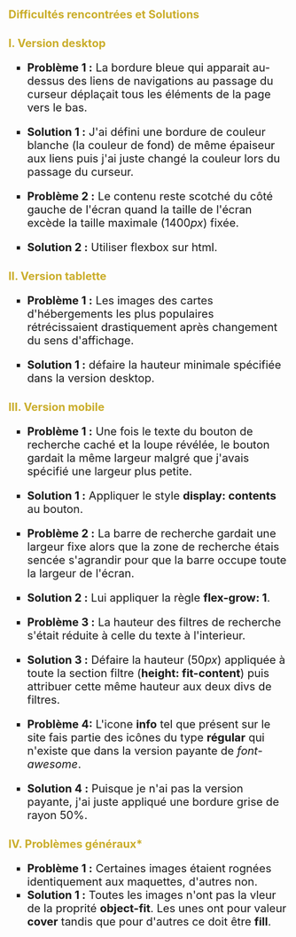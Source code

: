 <style>
  * {
    font-size: 20px;  
  }
  h1, h2 {
    color: #caad2a;
  }
  ul {
    list-style-type: square;
  }
</style>

# **Difficultés rencontrées et Solutions**
## **I. Version desktop**
- **Problème 1 :** La bordure bleue qui apparait au-dessus des liens de navigations au passage du curseur déplaçait tous les éléments de la page vers le bas. 

- **Solution 1 :** J'ai défini une bordure de couleur blanche (la couleur de fond) de même épaiseur aux liens puis j'ai juste changé la couleur lors du passage du curseur. 

- **Problème 2 :** Le contenu reste scotché du côté gauche de l'écran quand la taille de l'écran excède la taille maximale ($1400px$) fixée.
- **Solution 2 :** Utiliser flexbox sur html.


## **II. Version tablette**
- **Problème 1 :** Les images des cartes d'hébergements les plus populaires rétrécissaient drastiquement après changement du sens d'affichage.

- **Solution 1 :** défaire la hauteur minimale spécifiée dans la version desktop. 

## **III. Version mobile**
- **Problème 1 :** Une fois le texte du bouton de recherche caché et la loupe révélée, le bouton gardait la même largeur malgré que j'avais spécifié une largeur plus petite.
- **Solution 1 :** Appliquer le style **display: contents** au bouton. 

- **Problème 2 :** La barre de recherche gardait une largeur fixe alors que la zone de recherche étais sencée s'agrandir pour que la barre occupe toute la largeur de l'écran. 
- **Solution 2 :** Lui appliquer la règle **flex-grow: 1**. 

- **Problème 3 :** La hauteur des filtres de recherche s'était réduite à celle du texte à l'interieur. 
- **Solution 3 :** Défaire la hauteur ($50px$) appliquée à toute la section filtre (**height: fit-content**) puis 
attribuer cette même hauteur aux deux divs de filtres.

- **Problème 4:** L'icone **info** tel que présent sur le site fais partie des icônes du type **régular** qui n'existe que dans la version payante de *font-awesome*.
- **Solution 4 :** Puisque je n'ai pas la version payante, j'ai juste appliqué une bordure grise de rayon $50\%$.

## **IV. Problèmes généraux***

- **Problème 1 :** Certaines images étaient rognées identiquement aux maquettes, d'autres non.
- **Solution 1 :** Toutes les images n'ont pas la vleur de la proprité **object-fit**. Les unes ont pour valeur **cover** tandis que pour d'autres ce doit être **fill**.  

